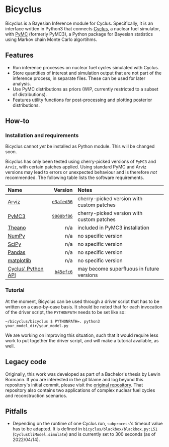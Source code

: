 # Bicyclus
Bicyclus is a Bayesian Inference module for Cyclus.
Specifically, it is an interface written in Python3 that connects
[Cyclus](https://fuelcycle.org/), a nuclear fuel simulator, with
[PyMC](https://docs.pymc.io/en/v3/) (formerly PyMC3), a Python package for
Bayesian statistics using Markov chain Monte Carlo algortihms.

## Features
- Run inference processes on nuclear fuel cycles simulated with Cyclus.
- Store quantities of interest and simulation output that are not part of the
  inference process, in separate files.
  These can be used for later analysis.
- Use PyMC distributions as priors (WIP, currently restricted to a subset of
  distributions).
- Features utility functions for post-processing and plotting posterior
  distributions.

## How-to
### Installation and requirements
Bicyclus cannot *yet* be installed as Python module.
This will be changed soon.

Bicyclus has only been tested using cherry-picked versions of `PyMC3` and
`Arviz`, with certain patches applied.
Using standard PyMC and Arviz versions may lead to errors or unexpected
behaviour and is therefore *not* recommended.
The following table lists the software requirements.

| Name | Version | Notes |
|:-----|---:|:---|
| [Arviz](https://arviz-devs.github.io/arviz/index.html) | [`e3afed56`](https://git.rwth-aachen.de/lewin/arviz/-/tree/lewin) | cherry-picked version with custom patches |
| [PyMC3](https://docs.pymc.io/en/v3/) | [`9000bf86`](https://git.rwth-aachen.de/lewin/pymc3/-/tree/lewin) | cherry-picked version with custom patches |
| [Theano](https://github.com/Theano/Theano) | n/a | included in PyMC3 installation |
| [NumPy](https://numpy.org/doc/stable/index.html) | n/a | no specific version |
| [SciPy](https://docs.scipy.org/doc/scipy/index.html)| n/a | no specific version |
| [Pandas](https://pandas.pydata.org/)| n/a | no specific version |
| [matplotlib](https://matplotlib.org/)| n/a | no specific version |
| [Cyclus' Python API](https://fuelcycle.org/) | [`b45efc6`](https://github.com/maxschalz/cyclus/tree/b45efc6d988c5d30895b320ded235222ce5a2053) | may become superfluous in future versions |


### Tutorial
At the moment, Bicyclus can be used through a driver script that has to be
written on a case-by-case basis.
It should be noted that for each invocation of the driver script, the
`PYTHONPATH` needs to be set like so:
```
~/bicyclus/bicyclus $ PYTHONPATH=. python3 your_model_dir/your_model.py
```

We are working on improving this situation, such that it would require less work
to put together the driver script, and will make a tutorial available, as well.

## Legacy code
Originally, this work was developed as part of a Bachelor's thesis by Lewin
Bormann.
If you are interested in the git blame and log beyond this repository's initial
commit, please visit the
[original repository](https://git.rwth-aachen.de/nvd/fuel-cycle/bayesian-cycle/).
That repository also contains two applications of complex nuclear fuel cycles
and reconstruction scenarios.

## Pitfalls
- Depending on the runtime of one Cyclus run, `subprocess`'s timeout value has
  to be adapted.
  It is defined in `bicyclus/blackbox/blackbox.py:L51`
  (`CyclusCliModel.simulate`) and is currently set to 300 seconds (as of 2022/04/14).
